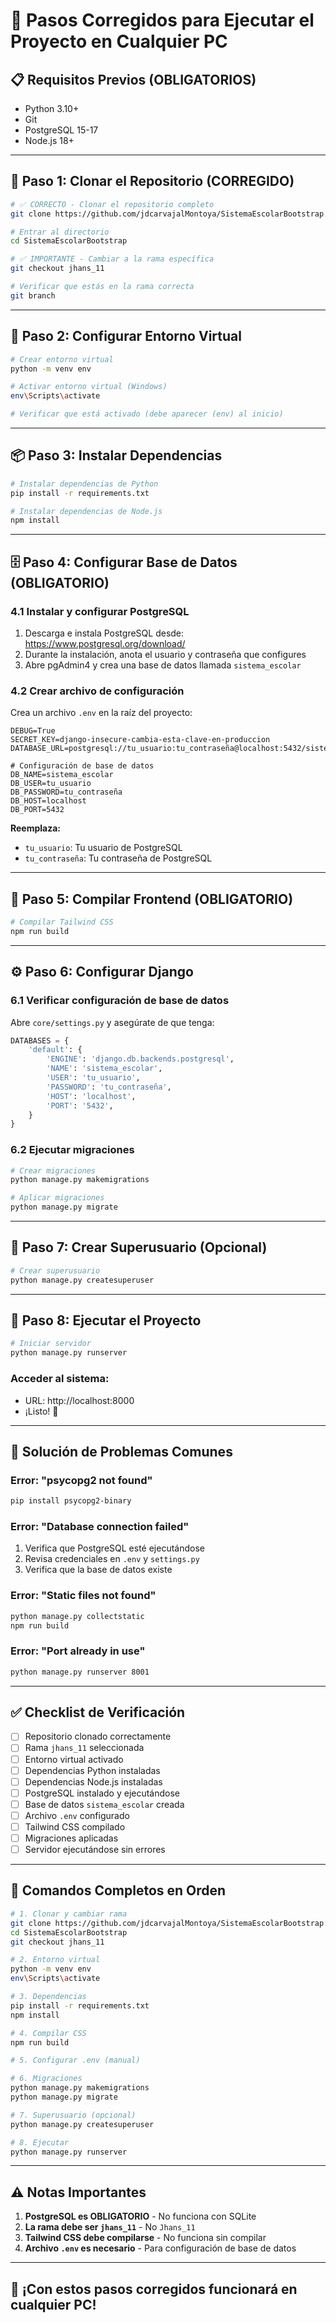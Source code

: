 # 🚀 Pasos Corregidos para Ejecutar el Proyecto en Cualquier PC

## 📋 Requisitos Previos (OBLIGATORIOS)
- Python 3.10+
- Git
- PostgreSQL 15-17
- Node.js 18+

---

## 🔄 Paso 1: Clonar el Repositorio (CORREGIDO)

```bash
# ✅ CORRECTO - Clonar el repositorio completo
git clone https://github.com/jdcarvajalMontoya/SistemaEscolarBootstrap.git

# Entrar al directorio
cd SistemaEscolarBootstrap

# ✅ IMPORTANTE - Cambiar a la rama específica
git checkout jhans_11

# Verificar que estás en la rama correcta
git branch
```

---

## 🐍 Paso 2: Configurar Entorno Virtual

```bash
# Crear entorno virtual
python -m venv env

# Activar entorno virtual (Windows)
env\Scripts\activate

# Verificar que está activado (debe aparecer (env) al inicio)
```

---

## 📦 Paso 3: Instalar Dependencias

```bash
# Instalar dependencias de Python
pip install -r requirements.txt

# Instalar dependencias de Node.js
npm install
```

---

## 🗄️ Paso 4: Configurar Base de Datos (OBLIGATORIO)

### 4.1 Instalar y configurar PostgreSQL
1. Descarga e instala PostgreSQL desde: https://www.postgresql.org/download/
2. Durante la instalación, anota el usuario y contraseña que configures
3. Abre pgAdmin4 y crea una base de datos llamada `sistema_escolar`

### 4.2 Crear archivo de configuración
Crea un archivo `.env` en la raíz del proyecto:

```env
DEBUG=True
SECRET_KEY=django-insecure-cambia-esta-clave-en-produccion
DATABASE_URL=postgresql://tu_usuario:tu_contraseña@localhost:5432/sistema_escolar

# Configuración de base de datos
DB_NAME=sistema_escolar
DB_USER=tu_usuario
DB_PASSWORD=tu_contraseña
DB_HOST=localhost
DB_PORT=5432
```

**Reemplaza:**
- `tu_usuario`: Tu usuario de PostgreSQL
- `tu_contraseña`: Tu contraseña de PostgreSQL

---

## 🎨 Paso 5: Compilar Frontend (OBLIGATORIO)

```bash
# Compilar Tailwind CSS
npm run build
```

---

## ⚙️ Paso 6: Configurar Django

### 6.1 Verificar configuración de base de datos
Abre `core/settings.py` y asegúrate de que tenga:

```python
DATABASES = {
    'default': {
        'ENGINE': 'django.db.backends.postgresql',
        'NAME': 'sistema_escolar',
        'USER': 'tu_usuario',
        'PASSWORD': 'tu_contraseña',
        'HOST': 'localhost',
        'PORT': '5432',
    }
}
```

### 6.2 Ejecutar migraciones
```bash
# Crear migraciones
python manage.py makemigrations

# Aplicar migraciones
python manage.py migrate
```

---

## 👤 Paso 7: Crear Superusuario (Opcional)

```bash
# Crear superusuario
python manage.py createsuperuser
```

---

## 🚀 Paso 8: Ejecutar el Proyecto

```bash
# Iniciar servidor
python manage.py runserver
```

### Acceder al sistema:
- URL: http://localhost:8000
- ¡Listo! 🎉

---

## 🔧 Solución de Problemas Comunes

### Error: "psycopg2 not found"
```bash
pip install psycopg2-binary
```

### Error: "Database connection failed"
1. Verifica que PostgreSQL esté ejecutándose
2. Revisa credenciales en `.env` y `settings.py`
3. Verifica que la base de datos existe

### Error: "Static files not found"
```bash
python manage.py collectstatic
npm run build
```

### Error: "Port already in use"
```bash
python manage.py runserver 8001
```

---

## ✅ Checklist de Verificación

- [ ] Repositorio clonado correctamente
- [ ] Rama `jhans_11` seleccionada
- [ ] Entorno virtual activado
- [ ] Dependencias Python instaladas
- [ ] Dependencias Node.js instaladas
- [ ] PostgreSQL instalado y ejecutándose
- [ ] Base de datos `sistema_escolar` creada
- [ ] Archivo `.env` configurado
- [ ] Tailwind CSS compilado
- [ ] Migraciones aplicadas
- [ ] Servidor ejecutándose sin errores

---

## 🎯 Comandos Completos en Orden

```bash
# 1. Clonar y cambiar rama
git clone https://github.com/jdcarvajalMontoya/SistemaEscolarBootstrap.git
cd SistemaEscolarBootstrap
git checkout jhans_11

# 2. Entorno virtual
python -m venv env
env\Scripts\activate

# 3. Dependencias
pip install -r requirements.txt
npm install

# 4. Compilar CSS
npm run build

# 5. Configurar .env (manual)

# 6. Migraciones
python manage.py makemigrations
python manage.py migrate

# 7. Superusuario (opcional)
python manage.py createsuperuser

# 8. Ejecutar
python manage.py runserver
```

---

## ⚠️ Notas Importantes

1. **PostgreSQL es OBLIGATORIO** - No funciona con SQLite
2. **La rama debe ser `jhans_11`** - No `Jhans_11`
3. **Tailwind CSS debe compilarse** - No funciona sin compilar
4. **Archivo `.env` es necesario** - Para configuración de base de datos

---

## 🎉 ¡Con estos pasos corregidos funcionará en cualquier PC!
